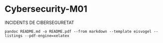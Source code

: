 # Cybersecurity-M01
INCIDENTS DE CIBERSEGURETAT

```
pandoc README.md -o README.pdf --from markdown --template eisvogel --listings --pdf-engine=xelatex
```